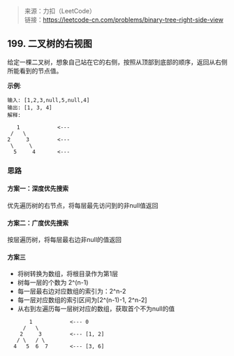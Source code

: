 > 来源：力扣（LeetCode）  
  链接：https://leetcode-cn.com/problems/binary-tree-right-side-view

## 199. 二叉树的右视图
给定一棵二叉树，想象自己站在它的右侧，按照从顶部到底部的顺序，返回从右侧所能看到的节点值。

**示例**:
```
输入: [1,2,3,null,5,null,4]
输出: [1, 3, 4]
解释:

   1            <---
 /   \
2     3         <---
 \     \
  5     4       <---
```

### 思路
#### 方案一：深度优先搜索
优先遍历树的右节点，将每层最先访问到的非null值返回

#### 方案二：广度优先搜索
按层遍历树，将每层最右边非null的值返回

#### 方案三
* 将树转换为数组，将根目录作为第1层
* 树每一层的个数为 2^(n-1)
* 每一层最右边对应数组的索引为：2^n-2
* 每一层对应数组的索引区间为[2^(n-1)-1, 2^n-2]
* 从右到左遍历每一层树对应的数组，获取首个不为null的值
```
       1            <--- 0
     /   \
    2     3         <--- [1, 2]
   / \   / \
  4   5  6  7       <--- [3, 6]
```
